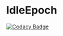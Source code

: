 # IdleEpoch
[![Codacy Badge](https://api.codacy.com/project/badge/Grade/f3d7a07c59b74af3b5311ae251f549c2)](https://app.codacy.com/gh/stCarolas/IdleEpoch?utm_source=github.com&utm_medium=referral&utm_content=stCarolas/IdleEpoch&utm_campaign=Badge_Grade_Settings)